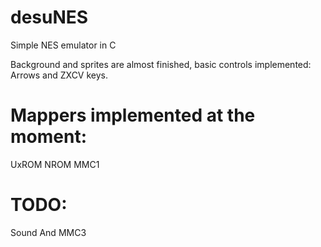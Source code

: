 # desuNES
Simple NES emulator in C

Background and sprites are almost finished, basic controls implemented: Arrows and ZXCV keys.


# Mappers implemented at the moment:
  UxROM
  NROM
  MMC1
  
  
# TODO:
  Sound And MMC3
